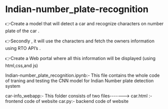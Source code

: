 # Indian-number_plate-recognition


👉Create a model that will detect a car and recognize characters on number plate of the car .

👉Secondly , it will use the characters and fetch the owners information using RTO API’s .

👉Create a Web portal where all this information will be displayed (using html,css,and js)


Indian-number_plate_recognition.ipynb:- This file contains the whole code of traning and testing the CNN model for Indian Number plate detection system

car-info_webapp:- This folder consists of two files------->
car.html :- frontend code of website
car.py:- backend code of website

